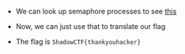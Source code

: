 * We can look up semaphore processes to see [this](https://www.dcode.fr/semaphore-trousers-cipher)

* Now, we can just use that to translate our flag

* The flag is `ShadowCTF{thankyouhacker}`